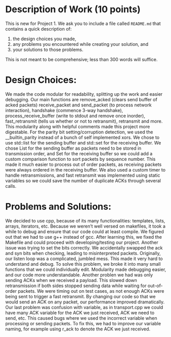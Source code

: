 # Description of Work (10 points)

This is new for Project 1. We ask you to include a file called `README.md` that contains a quick description of:

1. the design choices you made,
2. any problems you encountered while creating your solution, and
3. your solutions to those problems.

This is not meant to be comprehensive; less than 300 words will suffice.

# Design Choices:
We made the code modular for readability, splitting up the work and easier debugging. Our main functions are remove_acked 
(clears send buffer of acked packets) receive_packet and send_packet (to process network interaction), handshake (commence 
3-way handshake), process_receive_buffer (write to stdout and remove once inorder), fast_retransmit (tells us whether or not 
to retransmit), retransmit and more. This modularity along with helpful comments made this project more digestable. For the 
parity bit setting/corruption detection, we used the __builtin_parity instead of a bunch of self implemented xors. We chose to 
use std::list for the sending buffer and std::set for the receiving buffer. We chose List for the sending buffer as packets 
need to be stored in transmission order, and Set for the receiving buffer so we could add a custom comparison function to sort 
packets by sequence number. This made it much easier to process out of order packets, as receiving packets were always ordered 
in the receiving buffer. We also used a custom timer to handle retransmissions, and fast retransmit was implemented using 
static variables so we could save the number of duplicate ACKs through several calls.

# Problems and Solutions:
We decided to use cpp, because of its many functionalities: templates, lists, arrays, iterators, etc. Because we weren’t well 
versed on makefiles, it took a while to debug and ensure that our code could at least compile. We figured out that we had to 
use g++ instead of gcc. After learning this, we fixed the Makefile and could proceed with developing/testing our project.
Another issue was trying to set the bits correctly. We accidentally swapped the ack and syn bits when checking, leading to 
misinterpreted packets. Originally, our listen loop was a complicated, jumbled mess. This made it very hard to understand and 
debug. To solve this problem, we broke it into many small functions that we could individually edit. Modularity made debugging 
easier, and our code more understandable. Another problen we had was only sending ACKs when we received a payload. This slowed 
down retransmission if both sides stopped sending data while waiting for out-of-order packets. We were timing out on test 
cases, as not enough ACKs were being sent to trigger a fast retransmit. By changing our code so that we would send an ACK on 
any packet, our performance improved dramatically. Our last problem was confusion with variable, as in transport.cpp we could 
have many ACK variable for the ACK we just received, ACK we need to send, etc. This caused bugs where we used the incorrect 
variable when processing or sending packets. To fix this, we had to improve our variable naming, for example using r_ack to 
denote the ACK we just received. 
